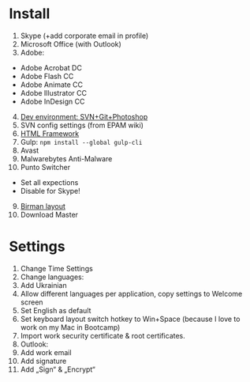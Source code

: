 # Install
1. Skype (+add corporate email in profile)
2. Microsoft Office (with Outlook)
3. Adobe:
  - Adobe Acrobat DC
  - Adobe Flash CC
  - Adobe Animate CC
  - Adobe Illustrator CC
  - Adobe InDesign CC
4. [Dev environment: SVN+Git+Photoshop](https://github.com/ideus-team/guidelines/blob/master/frontend/settings-windows.md)
5. SVN config settings (from EPAM wiki)
6. [HTML Framework](https://github.com/ihorzenich/html-framework)
7. Gulp: `npm install --global gulp-cli`
8. Avast
9. Malwarebytes Anti-Malware
8. Punto Switcher
  * Set all expections
  * Disable for Skype!
9. [Birman layout](http://ilyabirman.ru/projects/typography-layout/)
10. Download Master

# Settings
1. Change Time Settings
2. Change languages:
  1. Add Ukrainian
  2. Allow different languages per application, copy settings to Welcome screen
  3. Set English as default
  4. Set keyboard layout switch hotkey to Win+Space (because I love to work on my Mac in Bootcamp)
4. Import work security certificate & root certificates.
4. Outlook:
  1. Add work email
  2. Add signature
  3. Add „Sign“ & „Encrypt“
